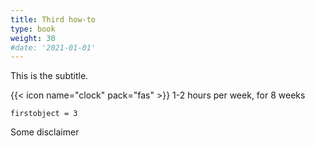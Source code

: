 ```yaml
---
title: Third how-to
type: book
weight: 30
#date: '2021-01-01'
---
```


This is the subtitle.

<!--more-->

{{< icon name="clock" pack="fas" >}} 1-2 hours per week, for 8 weeks

```
firstobject = 3
```

Some disclaimer
